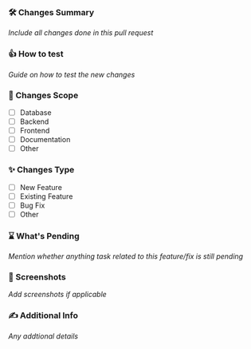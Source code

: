 ### 🛠 Changes Summary

_Include all changes done in this pull request_

### 👍 How to test

_Guide on how to test the new changes_

### 🔳 Changes Scope

- [ ] Database
- [ ] Backend
- [ ] Frontend
- [ ] Documentation
- [ ] Other

### ✨ Changes Type

- [ ] New Feature
- [ ] Existing Feature
- [ ] Bug Fix
- [ ] Other

### ⌛ What's Pending

_Mention whether anything task related to this feature/fix is still pending_

### 📸 Screenshots

_Add screenshots if applicable_

### ✍ Additional Info

_Any addtional details_
